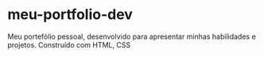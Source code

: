 # meu-portfolio-dev
Meu portefólio pessoal, desenvolvido para apresentar minhas habilidades e projetos.  Construído com HTML, CSS 
